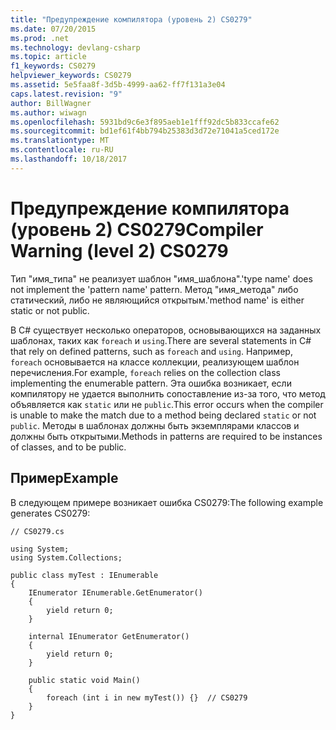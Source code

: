 ```yaml
---
title: "Предупреждение компилятора (уровень 2) CS0279"
ms.date: 07/20/2015
ms.prod: .net
ms.technology: devlang-csharp
ms.topic: article
f1_keywords: CS0279
helpviewer_keywords: CS0279
ms.assetid: 5e5faa8f-3d5b-4999-aa62-ff7f131a3e04
caps.latest.revision: "9"
author: BillWagner
ms.author: wiwagn
ms.openlocfilehash: 5931bd9c6e3f895aeb1e1fff92dc5b833ccafe62
ms.sourcegitcommit: bd1ef61f4bb794b25383d3d72e71041a5ced172e
ms.translationtype: MT
ms.contentlocale: ru-RU
ms.lasthandoff: 10/18/2017
---
```

# <a name="compiler-warning-level-2-cs0279"></a><span data-ttu-id="0eb7b-102">Предупреждение компилятора (уровень 2) CS0279</span><span class="sxs-lookup"><span data-stu-id="0eb7b-102">Compiler Warning (level 2) CS0279</span></span>
<span data-ttu-id="0eb7b-103">Тип "имя_типа" не реализует шаблон "имя_шаблона".</span><span class="sxs-lookup"><span data-stu-id="0eb7b-103">'type name' does not implement the 'pattern name' pattern.</span></span> <span data-ttu-id="0eb7b-104">Метод "имя_метода" либо статический, либо не являющийся открытым.</span><span class="sxs-lookup"><span data-stu-id="0eb7b-104">'method name' is either static or not public.</span></span>  
  
 <span data-ttu-id="0eb7b-105">В C# существует несколько операторов, основывающихся на заданных шаблонах, таких как `foreach` и `using`.</span><span class="sxs-lookup"><span data-stu-id="0eb7b-105">There are several statements in C# that rely on defined patterns, such as `foreach` and `using`.</span></span> <span data-ttu-id="0eb7b-106">Например, `foreach` основывается на классе коллекции, реализующем шаблон перечисления.</span><span class="sxs-lookup"><span data-stu-id="0eb7b-106">For example, `foreach` relies on the collection class implementing the enumerable pattern.</span></span> <span data-ttu-id="0eb7b-107">Эта ошибка возникает, если компилятору не удается выполнить сопоставление из-за того, что метод объявляется как `static` или не `public`.</span><span class="sxs-lookup"><span data-stu-id="0eb7b-107">This error occurs when the compiler is unable to make the match due to a method being declared `static` or not `public`.</span></span> <span data-ttu-id="0eb7b-108">Методы в шаблонах должны быть экземплярами классов и должны быть открытыми.</span><span class="sxs-lookup"><span data-stu-id="0eb7b-108">Methods in patterns are required to be instances of classes, and to be public.</span></span>  
  
## <a name="example"></a><span data-ttu-id="0eb7b-109">Пример</span><span class="sxs-lookup"><span data-stu-id="0eb7b-109">Example</span></span>  
 <span data-ttu-id="0eb7b-110">В следующем примере возникает ошибка CS0279:</span><span class="sxs-lookup"><span data-stu-id="0eb7b-110">The following example generates CS0279:</span></span>  
  
```  
// CS0279.cs  
  
using System;  
using System.Collections;  
  
public class myTest : IEnumerable  
{  
    IEnumerator IEnumerable.GetEnumerator()  
    {  
        yield return 0;  
    }  
  
    internal IEnumerator GetEnumerator()  
    {  
        yield return 0;  
    }  
  
    public static void Main()  
    {  
        foreach (int i in new myTest()) {}  // CS0279  
    }  
}  
```
